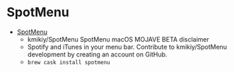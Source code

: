 # SpotMenu
- [SpotMenu](https://github.com/kmikiy/SpotMenu)
  -  kmikiy/SpotMenu SpotMenu  macOS MOJAVE BETA disclaimer
  - Spotify and iTunes in your menu bar. Contribute to kmikiy/SpotMenu development by creating an account on GitHub.
  - `brew cask install spotmenu`
